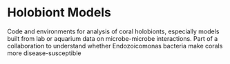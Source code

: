 # Holobiont Models
Code and environments for analysis of coral holobionts, especially models built from lab or aquarium data on microbe-microbe interactions. Part of a collaboration to understand whether Endozoicomonas bacteria make corals more disease-susceptible
